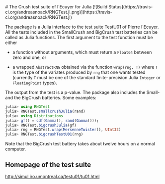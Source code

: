 <a name="banner"/>
# The Crush test suite of l'Ecuyer for Julia
[![Build Status](https://travis-ci.org/andreasnoack/RNGTest.jl.png)](https://travis-ci.org/andreasnoack/RNGTest.jl)

The package is a Julia interface to the test suite TestU01 of Pierre l'Ecuyer. All the tests included in the SmallCrush and BigCrush test batteries can be called as Julia functions.
The first argument to the test function must be either

* a function without arguments, which must return a `Float64` between zero and one, or

* a wrapped `AbstractRNG` obtained via the function `wrap(rng, T)`
   where `T` is the type of the variates produced by `rng` that one
   wants tested (currently `T` must be one of the standard
   finite-precision Julia `Integer` or `FloatingPoint` types).

The output from the test is a p-value.
The package also includes the Small- and the BigCrush batteries. Some examples:
```julia
julia> using RNGTest
julia> RNGTest.smallcrushJulia(rand)
julia> using Distributions
julia> gf() = cdf(Gamma(), rand(Gamma()));
julia> RNGTest.bigcrushJulia(gf)
julia> rng = RNGTest.wrap(MersenneTwister(), UInt32)
julia> RNGTest.bigcrushTestU01(rng)
```
Note that the BigCrush test battery takes about twelve hours on a normal computer.

## Homepage of the test suite
http://simul.iro.umontreal.ca/testu01/tu01.html

